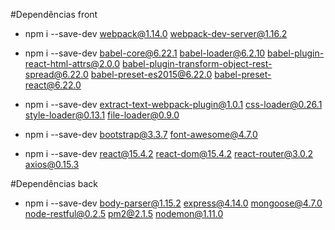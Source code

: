 #Dependências front

- npm i --save-dev webpack@1.14.0 webpack-dev-server@1.16.2

- npm i --save-dev babel-core@6.22.1 babel-loader@6.2.10 babel-plugin-react-html-attrs@2.0.0 babel-plugin-transform-object-rest-spread@6.22.0 babel-preset-es2015@6.22.0 babel-preset-react@6.22.0

- npm i --save-dev extract-text-webpack-plugin@1.0.1 css-loader@0.26.1 style-loader@0.13.1 file-loader@0.9.0 

- npm i --save-dev bootstrap@3.3.7 font-awesome@4.7.0

- npm i --save-dev react@15.4.2 react-dom@15.4.2 react-router@3.0.2 axios@0.15.3

#Dependências back 

- npm i --save-dev body-parser@1.15.2 express@4.14.0 mongoose@4.7.0 node-restful@0.2.5 pm2@2.1.5 nodemon@1.11.0
